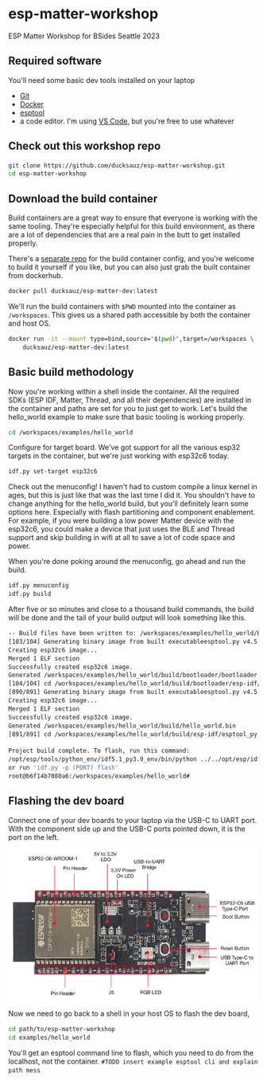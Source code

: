 # esp-matter-workshop
ESP Matter Workshop for BSides Seattle 2023

## Required software

You'll need some basic dev tools installed on your laptop

* [Git](https://git-scm.com/book/en/v2/Getting-Started-Installing-Git)
* [Docker](https://docs.docker.com/get-docker/)
* [esptool](https://github.com/espressif/esptool)
* a code editor. I'm using [VS Code](https://code.visualstudio.com/download), but you're free to use whatever

## Check out this workshop repo

```bash
git clone https://github.com/ducksauz/esp-matter-workshop.git
cd esp-matter-workshop
```

## Download the build container

Build containers are a great way to ensure that everyone is working
with the same tooling. They're especially helpful for this build
environment, as there are a lot of dependencies that are a real pain
in the butt to get installed properly. 

There's a [separate repo](https://github.com/ducksauz/esp-matter-dev)
for the build container config, and you're welcome to build it yourself
if you like, but you can also just grab the built container from dockerhub.

```bash
docker pull ducksauz/esp-matter-dev:latest
```

We'll run the build containers with `$PWD` mounted into the
container as `/workspaces`. This gives us a shared path accessible by
both the container and host OS.

```bash
docker run -it --mount type=bind,source="$(pwd)",target=/workspaces \
    ducksauz/esp-matter-dev:latest
```

## Basic build methodology

Now you're working within a shell inside the container. All the required 
SDKs (ESP IDF, Matter, Thread, and all their dependencies) are installed 
in the container and paths are set for you to just get to work. Let's build
the hello_world example to make sure that basic tooling is working properly.

```bash
cd /workspaces/examples/hello_world
```

Configure for target board. We've got support for all the various esp32 
targets in the container, but we're just working with esp32c6 today.

```bash
idf.py set-target esp32c6
```

Check out the menuconfig! I haven't had to custom compile a linux kernel
in ages, but this is just like that was the last time I did it. You shouldn't
have to change anything for the hello_world build, but you'll definitely
learn some options here. Especially with flash partitioning and component
enablement. For example, if you were building a low power Matter device 
with the esp32c6, you could make a device that just uses the BLE and Thread
support and skip building in wifi at all to save a lot of code space and power.

When you're done poking around the menuconfig, go ahead and run the build.

```bash
idf.py menuconfig
idf.py build
```


After five or so minutes and close to a thousand build commands, the build
will be done and the tail of your build output will look something like this.

```bash
-- Build files have been written to: /workspaces/examples/hello_world/build/bootloader
[103/104] Generating binary image from built executableesptool.py v4.5.1
Creating esp32c6 image...
Merged 1 ELF section
Successfully created esp32c6 image.
Generated /workspaces/examples/hello_world/build/bootloader/bootloader.bin
[104/104] cd /workspaces/examples/hello_world/build/bootloader/esp-idf/es...ader 0x0 /workspaces/examples/hello_world/build/bootloader/bootloader.binBootloader binary size 0x50b0 bytes. 0x2f50 bytes (37%) free.
[890/891] Generating binary image from built executableesptool.py v4.5.1
Creating esp32c6 image...
Merged 1 ELF section
Successfully created esp32c6 image.
Generated /workspaces/examples/hello_world/build/hello_world.bin
[891/891] cd /workspaces/examples/hello_world/build/esp-idf/esptool_py &&...artition-table.bin /workspaces/examples/hello_world/build/hello_world.binhello_world.bin binary size 0x1e500 bytes. Smallest app partition is 0x100000 bytes. 0xe1b00 bytes (88%) free.

Project build complete. To flash, run this command:
/opt/esp/tools/python_env/idf5.1_py3.9_env/bin/python ../../opt/esp/idf/components/esptool_py/esptool/esptool.py -p (PORT) -b 460800 --before default_reset --after hard_reset --chip esp32c6  write_flash --flash_mode dio --flash_size 2MB --flash_freq 80m 0x0 build/bootloader/bootloader.bin 0x8000 build/partition_table/partition-table.bin 0x10000 build/hello_world.bin
or run 'idf.py -p (PORT) flash'
root@b6f14b7080a6:/workspaces/examples/hello_world#
```

## Flashing the dev board

Connect one of your dev boards to your laptop via the USB-C to UART port.
With the component side up and the USB-C ports pointed down, it is the port
on the left.

![Annotated diagram of ESP32-C6 board](specs/esp32-c6-devkitc-1-v1-annotated-photo.png)

Now we need to go back to a shell in your host OS to flash the dev board,

```bash
cd path/to/esp-matter-workshop
cd examples/hello_world


```


You'll get an esptool command line to flash, which you need to do from the localhost, not the container.
`#TODO insert example esptool cli and explain path mess`



